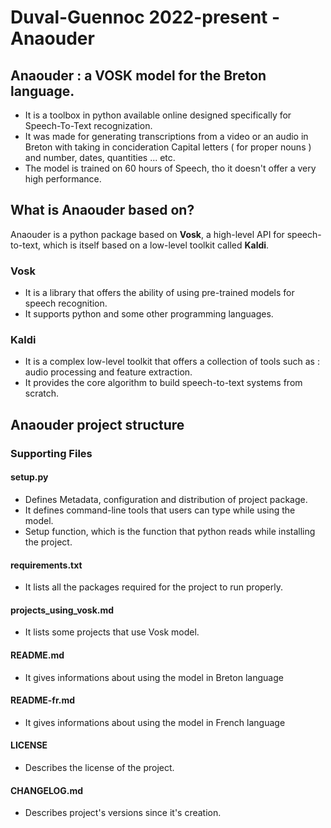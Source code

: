 # Duval-Guennoc 2022-present - Anaouder
## Anaouder : a VOSK model for the Breton language.
* It is a toolbox in python available online designed specifically
for Speech-To-Text recognization.
* It was made for generating transcriptions from a video or an audio in Breton
with taking in concideration Capital letters ( for proper nouns )
and number, dates, quantities ... etc.
* The model is trained on 60 hours of Speech, tho it doesn't offer
a very high performance.
## What is Anaouder based on?
Anaouder is a python package based on **Vosk**, a high-level API for speech-to-text, which is itself based on a low-level toolkit called **Kaldi**.
### Vosk
* It is a library that offers the ability of using pre-trained models for speech recognition.
* It supports python and some other programming languages.
### Kaldi
* It is a complex low-level toolkit that offers a collection of tools such as : audio processing and feature extraction.
* It provides the core algorithm to build speech-to-text systems from scratch.

## Anaouder project structure
### Supporting Files
#### setup.py
* Defines Metadata, configuration and distribution of project
package.
* It defines command-line tools that users can type while using the
model.
* Setup function, which is the function that python reads while
installing the project.
#### requirements.txt
* It lists all the packages required for the project to run
properly.
#### projects_using_vosk.md
* It lists some projects that use Vosk model.
#### README.md
* It gives informations about using the model in Breton language
#### README-fr.md
* It gives informations about using the model in French language
#### LICENSE
* Describes the license of the project.
#### CHANGELOG.md 
* Describes project's versions since it's creation.
